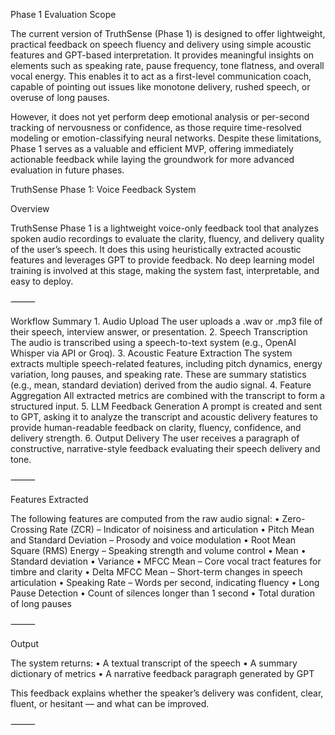 Phase 1 Evaluation Scope

The current version of TruthSense (Phase 1) is designed to offer lightweight, practical feedback on speech fluency and delivery using simple acoustic features and GPT-based interpretation. It provides meaningful insights on elements such as speaking rate, pause frequency, tone flatness, and overall vocal energy. This enables it to act as a first-level communication coach, capable of pointing out issues like monotone delivery, rushed speech, or overuse of long pauses.

However, it does not yet perform deep emotional analysis or per-second tracking of nervousness or confidence, as those require time-resolved modeling or emotion-classifying neural networks. Despite these limitations, Phase 1 serves as a valuable and efficient MVP, offering immediately actionable feedback while laying the groundwork for more advanced evaluation in future phases.



TruthSense Phase 1: Voice Feedback System

Overview

TruthSense Phase 1 is a lightweight voice-only feedback tool that analyzes spoken audio recordings to evaluate the clarity, fluency, and delivery quality of the user’s speech. It does this using heuristically extracted acoustic features and leverages GPT to provide feedback. No deep learning model training is involved at this stage, making the system fast, interpretable, and easy to deploy.

⸻

Workflow Summary
	1.	Audio Upload
The user uploads a .wav or .mp3 file of their speech, interview answer, or presentation.
	2.	Speech Transcription
The audio is transcribed using a speech-to-text system (e.g., OpenAI Whisper via API or Groq).
	3.	Acoustic Feature Extraction
The system extracts multiple speech-related features, including pitch dynamics, energy variation, long pauses, and speaking rate. These are summary statistics (e.g., mean, standard deviation) derived from the audio signal.
	4.	Feature Aggregation
All extracted metrics are combined with the transcript to form a structured input.
	5.	LLM Feedback Generation
A prompt is created and sent to GPT, asking it to analyze the transcript and acoustic delivery features to provide human-readable feedback on clarity, fluency, confidence, and delivery strength.
	6.	Output Delivery
The user receives a paragraph of constructive, narrative-style feedback evaluating their speech delivery and tone.

⸻

Features Extracted

The following features are computed from the raw audio signal:
	•	Zero-Crossing Rate (ZCR) – Indicator of noisiness and articulation
	•	Pitch Mean and Standard Deviation – Prosody and voice modulation
	•	Root Mean Square (RMS) Energy – Speaking strength and volume control
	•	Mean
	•	Standard deviation
	•	Variance
	•	MFCC Mean – Core vocal tract features for timbre and clarity
	•	Delta MFCC Mean – Short-term changes in speech articulation
	•	Speaking Rate – Words per second, indicating fluency
	•	Long Pause Detection
	•	Count of silences longer than 1 second
	•	Total duration of long pauses

⸻

Output

The system returns:
	•	A textual transcript of the speech
	•	A summary dictionary of metrics
	•	A narrative feedback paragraph generated by GPT

This feedback explains whether the speaker’s delivery was confident, clear, fluent, or hesitant — and what can be improved.

⸻
